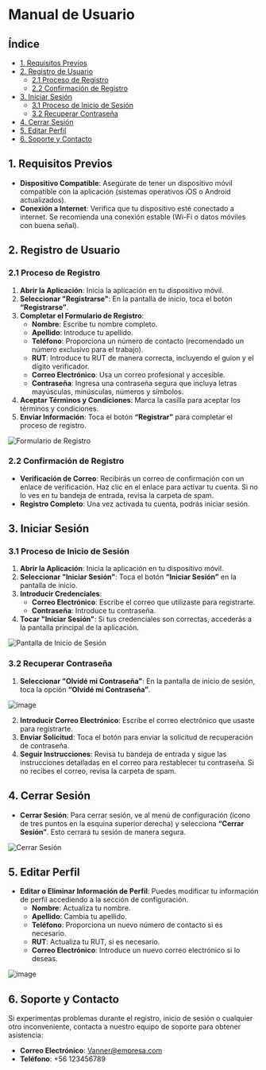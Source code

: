 # Manual de Usuario

## Índice
- [1. Requisitos Previos](#1-requisitos-previos)
- [2. Registro de Usuario](#2-registro-de-usuario)
  - [2.1 Proceso de Registro](#21-proceso-de-registro)
  - [2.2 Confirmación de Registro](#22-confirmación-de-registro)
- [3. Iniciar Sesión](#3-iniciar-sesión)
  - [3.1 Proceso de Inicio de Sesión](#31-proceso-de-inicio-de-sesión)
  - [3.2 Recuperar Contraseña](#32-recuperar-contraseña)
- [4. Cerrar Sesión](#4-cerrar-sesión)
- [5. Editar Perfil](#5-editar-perfil)
- [6. Soporte y Contacto](#6-soporte-y-contacto)

## 1. Requisitos Previos
- **Dispositivo Compatible**: Asegúrate de tener un dispositivo móvil compatible con la aplicación (sistemas operativos iOS o Android actualizados).
- **Conexión a Internet**: Verifica que tu dispositivo esté conectado a internet. Se recomienda una conexión estable (Wi-Fi o datos móviles con buena señal).

## 2. Registro de Usuario
### 2.1 Proceso de Registro
1. **Abrir la Aplicación**: Inicia la aplicación en tu dispositivo móvil.
2. **Seleccionar "Registrarse"**: En la pantalla de inicio, toca el botón **“Registrarse”**.
3. **Completar el Formulario de Registro**:
   - **Nombre**: Escribe tu nombre completo.
   - **Apellido**: Introduce tu apellido.
   - **Teléfono**: Proporciona un número de contacto (recomendado un número exclusivo para el trabajo).
   - **RUT**: Introduce tu RUT de manera correcta, incluyendo el guion y el dígito verificador.
   - **Correo Electrónico**: Usa un correo profesional y accesible.
   - **Contraseña**: Ingresa una contraseña segura que incluya letras mayúsculas, minúsculas, números y símbolos.
4. **Aceptar Términos y Condiciones**: Marca la casilla para aceptar los términos y condiciones.
5. **Enviar Información**: Toca el botón **“Registrar”** para completar el proceso de registro.

![Formulario de Registro](https://github.com/user-attachments/assets/d1cdd54a-0d27-4646-83a2-9e8643ad6daf)

### 2.2 Confirmación de Registro
- **Verificación de Correo**: Recibirás un correo de confirmación con un enlace de verificación. Haz clic en el enlace para activar tu cuenta. Si no lo ves en tu bandeja de entrada, revisa la carpeta de spam.
- **Registro Completo**: Una vez activada tu cuenta, podrás iniciar sesión.

## 3. Iniciar Sesión
### 3.1 Proceso de Inicio de Sesión
1. **Abrir la Aplicación**: Inicia la aplicación en tu dispositivo móvil.
2. **Seleccionar "Iniciar Sesión"**: Toca el botón **“Iniciar Sesión”** en la pantalla de inicio.
3. **Introducir Credenciales**:
   - **Correo Electrónico**: Escribe el correo que utilizaste para registrarte.
   - **Contraseña**: Introduce tu contraseña.
4. **Tocar "Iniciar Sesión"**: Si tus credenciales son correctas, accederás a la pantalla principal de la aplicación.

![Pantalla de Inicio de Sesión](https://github.com/user-attachments/assets/a0183ebd-79b2-43de-9158-787b8b3a5e96)

### 3.2 Recuperar Contraseña
1. **Seleccionar "Olvidé mi Contraseña"**: En la pantalla de inicio de sesión, toca la opción **“Olvidé mi Contraseña”**.

![image](https://github.com/user-attachments/assets/2e0512ee-ff3a-4cb9-8788-75ee00fb593b)

2. **Introducir Correo Electrónico**: Escribe el correo electrónico que usaste para registrarte.
3. **Enviar Solicitud**: Toca el botón para enviar la solicitud de recuperación de contraseña.
4. **Seguir Instrucciones**: Revisa tu bandeja de entrada y sigue las instrucciones detalladas en el correo para restablecer tu contraseña. Si no recibes el correo, revisa la carpeta de spam.

## 4. Cerrar Sesión
- **Cerrar Sesión**: Para cerrar sesión, ve al menú de configuración (ícono de tres puntos en la esquina superior derecha) y selecciona **“Cerrar Sesión”**. Esto cerrará tu sesión de manera segura.

![Cerrar Sesión](https://github.com/user-attachments/assets/7beb3269-89bb-417f-8b1c-d62d24ed2fe4)

## 5. Editar Perfil
- **Editar o Eliminar Información de Perfil**: Puedes modificar tu información de perfil accediendo a la sección de configuración.
   - **Nombre**: Actualiza tu nombre.
   - **Apellido**: Cambia tu apellido.
   - **Teléfono**: Proporciona un nuevo número de contacto si es necesario.
   - **RUT**: Actualiza tu RUT, si es necesario.
   - **Correo Electrónico**: Introduce un nuevo correo electrónico si lo deseas.

![image](https://github.com/user-attachments/assets/43862fbd-c78c-4bb8-9842-345c8da457af)


## 6. Soporte y Contacto
Si experimentas problemas durante el registro, inicio de sesión o cualquier otro inconveniente, contacta a nuestro equipo de soporte para obtener asistencia:

- **Correo Electrónico**: Vanner@empresa.com
- **Teléfono**: +56 123456789
